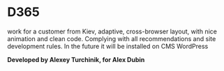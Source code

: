 <h1>D365</h1>
<p>work for a customer from Kiev, adaptive, cross-browser layout, with nice animation and clean code. Complying with all recommendations and site development rules. In the future it will be installed on CMS WordPress</p>
<strong>Developed by Alexey Turchinik, for Alex Dubin</strong>
